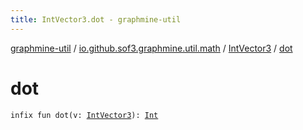 ```yaml
---
title: IntVector3.dot - graphmine-util
---
```


[graphmine-util](../../index.html) / [io.github.sof3.graphmine.util.math](../index.html) / [IntVector3](index.html) / [dot](./dot.html)

# dot

`infix fun dot(v: `[`IntVector3`](index.html)`): `[`Int`](https://kotlinlang.org/api/latest/jvm/stdlib/kotlin/-int/index.html)